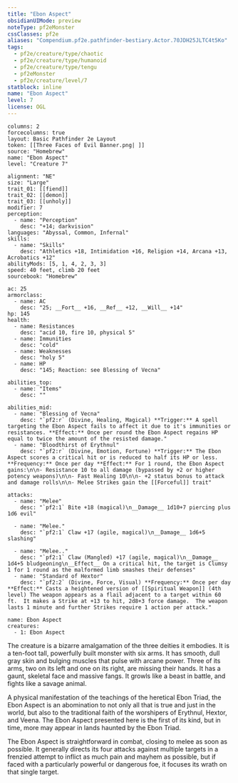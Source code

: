 ```yaml
---
title: "Ebon Aspect"
obsidianUIMode: preview
noteType: pf2eMonster
cssClasses: pf2e
aliases: "Compendium.pf2e.pathfinder-bestiary.Actor.70JDH25JLTC4t5Ko" 
tags:
  - pf2e/creature/type/chaotic
  - pf2e/creature/type/humanoid
  - pf2e/creature/type/tengu
  - pf2eMonster
  - pf2e/creature/level/7
statblock: inline
name: "Ebon Aspect"
level: 7
license: OGL
---
```


```statblock
columns: 2
forcecolumns: true
layout: Basic Pathfinder 2e Layout
token: [[Three Faces of Evil Banner.png| ]]
source: "Homebrew"
name: "Ebon Aspect"
level: "Creature 7"

alignment: "NE"
size: "Large"
trait_01: [[fiend]]
trait_02: [[demon]]
trait_03: [[unholy]]
modifier: 7
perception:
  - name: "Perception"
    desc: "+14; darkvision"
languages: "Abyssal, Common, Infernal"
skills:
  - name: "Skills"
    desc: "Athletics +18, Intimidation +16, Religion +14, Arcana +13, Acrobatics +12"
abilityMods: [5, 1, 4, 2, 3, 3]
speed: 40 feet, climb 20 feet
sourcebook: "Homebrew"

ac: 25
armorclass:
  - name: AC
    desc: "25; __Fort__ +16, __Ref__ +12, __Will__ +14"
hp: 145
health:
  - name: Resistances
    desc: "acid 10, fire 10, physical 5"
  - name: Immunities
    desc: "cold"
  - name: Weaknesses
    desc: "holy 5"
  - name: HP
    desc: "145; Reaction: see Blessing of Vecna"

abilities_top:
  - name: "Items"
    desc: ""

abilities_mid:
  - name: "Blessing of Vecna"
    desc: "`pf2:r` (Divine, Healing, Magical) **Trigger:** A spell targeting the Ebon Aspect fails to affect it due to it's immunities or resistances. **Effect:** Once per round the Ebon Aspect regains HP equal to twice the amount of the resisted damage."
  - name: "Bloodthirst of Erythnul"
    desc: "`pf2:r` (Divine, Emotion, Fortune) **Trigger:** The Ebon Aspect scores a critical hit or is reduced to half its HP or less. **Frequency:** Once per day **Effect:** For 1 round, the Ebon Aspect gains:\n\n- Resistance 10 to all damage (bypassed by +2 or higher potency weapons)\n\n- Fast Healing 10\n\n- +2 status bonus to attack and damage rolls\n\n- Melee Strikes gain the [[Forceful]] trait"

attacks:
  - name: "Melee"
    desc: "`pf2:1` Bite +18 (magical)\n__Damage__ 1d10+7 piercing plus 1d6 evil"

  - name: "Melee."
    desc: "`pf2:1` Claw +17 (agile, magical)\n__Damage__ 1d6+5 slashing"

  - name: "Melee.."
    desc: "`pf2:1` Claw (Mangled) +17 (agile, magical)\n__Damage__ 1d4+5 bludgeoning\n__Effect__ On a critical hit, the target is Clumsy 1 for 1 round as the malformed limb smashes their defenses"
  - name: "Standard of Hextor"
    desc: "`pf2:2` (Divine, Force, Visual) **Frequency:** Once per day **Effect:** Casts a heightened version of [[Spiritual Weapon]] (4th level) The weapon appears as a flail adjacent to a target within 60 ft.  It makes a Strike at +13 to hit, 2d8+3 force damage.  The weapon lasts 1 minute and further Strikes require 1 action per attack."
```

```encounter-table
name: Ebon Aspect
creatures:
  - 1: Ebon Aspect
```

The creature is a bizarre amalgamation of the three deities it embodies. It is a ten-foot tall, powerfully built monster with six arms. It has smooth, dull gray skin and bulging muscles that pulse with arcane power. Three of its arms, two on its left and one on its right, are missing their hands. It has a gaunt, skeletal face and massive fangs. It growls like а beast in battle, and fights like а savage animal.

А physical manifestation of the teachings of the heretical Ebon Triad, the Ebon Aspect is an abomination to not only all that is true and just in the world, but also to the traditional faith of the worshipers of Erythnul, Hextor, and Veena. The Ebon Aspect presented here is the first of its kind, but in time, more may appear in lands haunted by the Ebon Triad.

The Ebon Aspect is straightforward in combat, closing to melee as soon as possible. It generally directs its four attacks against multiple targets in a frenzied attempt to inflict as much pain and mayhem as possible, but if faced with a particularly powerful or dangerous foe, it focuses its wrath on that single target.

